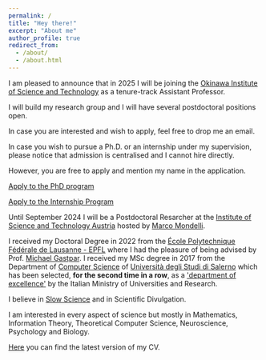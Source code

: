 ```yaml
---
permalink: /
title: "Hey there!"
excerpt: "About me"
author_profile: true
redirect_from: 
  - /about/
  - /about.html
---
```

I am pleased to announce that in 2025 I will be joining the [Okinawa Institute of Science and Technology](https://www.oist.jp/) as a tenure-track Assistant Professor. 

I will build my research group and I will have several postdoctoral positions open. 

In case you are interested and wish to apply, feel free to drop me an email. 

In case you wish to pursue a Ph.D. or an internship under my supervision, please notice that admission is centralised 
and I cannot hire directly. 

However, you are free to apply and mention my name in the application.

[Apply to the PhD program](https://admissions.oist.jp/apply-phd)

[Apply to the Internship Program](https://admissions.oist.jp/apply-research-internship)

Until September 2024 I will be a Postdoctoral Resarcher at the [Institute of Science and Technology Austria](https://ist.ac.at/en/home/) hosted by [Marco Mondelli](http://marcomondelli.com/). 

I received my Doctoral Degree in 2022 from the [École Polytechnique Fédérale de Lausanne - EPFL](https://www.epfl.ch/en/) where I had the pleasure of being advised by Prof. [Michael Gastpar](https://people.epfl.ch/michael.gastpar/?lang=en). I received my MSc degree in 2017 from the Department of [Computer Science](https://www.di.unisa.it/en) of [Università degli Studi di Salerno](https://web.unisa.it/en/home) which has been selected, **for the second time in a row**, as a ['department of excellence'](https://www.di.unisa.it/unisa-rescue-page/dettaglio/id/1356/module/488/row/2532) by the Italian Ministry of Universities and Research.

I believe in [Slow Science](http://slow-science.org/) and in Scientific Divulgation. 

I am interested in every aspect of science but mostly in Mathematics, Information Theory, Theoretical Computer Science, Neuroscience, Psychology and Biology. 

[Here](/files/CV.pdf) you can find the latest version of my CV. 
